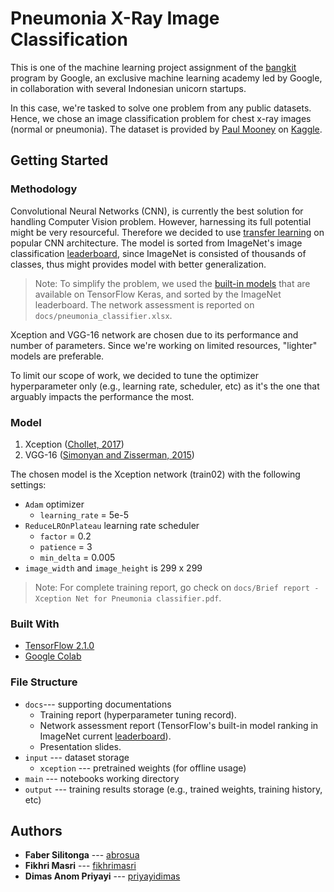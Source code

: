 # Pneumonia X-Ray Image Classification
This is one of the machine learning project assignment of the [bangkit](https://events.withgoogle.com/bangkit/) program by Google, an exclusive machine learning academy led by Google, in collaboration with several Indonesian unicorn startups.

In this case, we're tasked to solve one problem from any public datasets. Hence, we chose an image classification problem for chest x-ray images (normal or pneumonia). The dataset is provided by [Paul Mooney](https://github.com/paultimothymooney) on [Kaggle](https://www.kaggle.com/paultimothymooney/chest-xray-pneumonia).

## Getting Started

### Methodology
Convolutional Neural Networks (CNN), is currently the best solution for handling Computer Vision problem. However, harnessing its full potential might be very resourceful. Therefore we decided to use [transfer learning](https://en.wikipedia.org/wiki/Transfer_learning) on popular CNN architecture. The model is sorted from ImageNet's image classification [leaderboard](https://paperswithcode.com/sota/image-classification-on-imagenet), since ImageNet is consisted of thousands of classes, thus might provides model with better generalization.

> Note: To simplify the problem, we used the [built-in models](https://www.tensorflow.org/api_docs/python/tf/keras/applications) that are available on TensorFlow Keras, and sorted by the ImageNet leaderboard. The network assessment is reported on `docs/pneumonia_classifier.xlsx`.

Xception and VGG-16 network are chosen due to its performance and number of parameters. Since we're working on limited resources, "lighter" models are preferable.

To limit our scope of work, we decided to tune the optimizer hyperparameter only (e.g., learning rate, scheduler, etc) as it's the one that arguably impacts the performance the most.

### Model

1. Xception ([Chollet, 2017](http://openaccess.thecvf.com/content_cvpr_2017/papers/Chollet_Xception_Deep_Learning_CVPR_2017_paper.pdf))
2. VGG-16 ([Simonyan and Zisserman, 2015](https://arxiv.org/abs/1409.1556))

The chosen model is the Xception network (train02) with the following settings:
 - `Adam` optimizer
	 - `learning_rate` = 5e-5
 - `ReduceLROnPlateau` learning rate scheduler
	 - `factor`	= 0.2
	 - `patience`	= 3
	 - `min_delta`	= 0.005
 - `image_width` and `image_height` is 299 x 299
 > Note: For complete training report, go check on `docs/Brief report - Xception Net for Pneumonia classifier.pdf`.


### Built With

* [TensorFlow 2.1.0](https://www.tensorflow.org/)
* [Google Colab](https://colab.research.google.com/)

### File Structure

 - `docs`--- supporting documentations
	 - Training report (hyperparameter tuning record).
	 - Network assessment report (TensorFlow's built-in model ranking in ImageNet current [leaderboard](https://paperswithcode.com/sota/image-classification-on-imagenet)).
	 - Presentation slides.
 - `input` --- dataset storage
	 - `xception` --- pretrained weights (for offline usage)
 - `main` --- notebooks working directory
 - `output` --- training results storage (e.g., trained weights, training history, etc)

## Authors

* **Faber Silitonga** --- [abrosua](https://github.com/abrosua)
* **Fikhri Masri** --- [fikhrimasri](https://github.com/fikhrimasri)
* **Dimas Anom Priyayi** --- [priyayidimas](https://github.com/priyayidimas)
